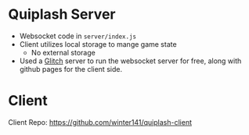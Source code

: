 # Quiplash Server

- Websocket code in `server/index.js`
- Client utilizes local storage to mange game state
  - No external storage
- Used a [Glitch](https://glitch.com/) server to run the websocket server for free, along with github pages for the client side.

# Client

Client Repo: https://github.com/winter141/quiplash-client
